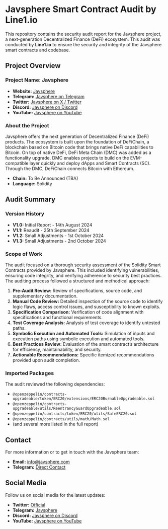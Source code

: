 # Javsphere Smart Contract Audit by Line1.io

This repository contains the security audit report for the Javsphere project, a next-generation Decentralized Finance (DeFi) ecosystem. This audit was conducted by **Line1.io** to ensure the security and integrity of the Javsphere smart contracts and codebase.

## Project Overview

### Project Name: Javsphere

- **Website:** [Javsphere](https://javsphere.com/)
- **Telegram:** [Javsphere on Telegram](https://t.me/javsphere_start)
- **Twitter:** [Javsphere on X / Twitter](https://x.com/javsphere)
- **Discord:** [Javsphere on Discord](https://discord.gg/ssfmAn6D5h)
- **YouTube:** [Javsphere on YouTube](https://youtube.com/@javsphere)

### About the Project

Javsphere offers the next generation of Decentralized Finance (DeFi) products. The ecosystem is built upon the foundation of DeFiChain, a blockchain based on Bitcoin code that brings native DeFi capabilities to Bitcoin. On top of native DeFi, DeFi Meta Chain (DMC) was added as a functionality upgrade. DMC enables projects to build on the EVM-compatible layer quickly and deploy dApps and Smart Contracts (SC). Through the DMC, DeFiChain connects Bitcoin with Ethereum.

- **Chain:** To Be Announced (TBA)
- **Language:** Solidity

## Audit Summary

### Version History

- **V1.0:** Initial Report - 14th August 2024
- **V1.1:** Reaudit - 25th September 2024
- **V1.2:** Small Adjustments - 1st October 2024
- **V1.3:** Small Adjustments - 2nd October 2024

### Scope of Work

The audit focused on a thorough security assessment of the Solidity Smart Contracts provided by Javsphere. This included identifying vulnerabilities, ensuring code integrity, and verifying adherence to security best practices. The auditing process followed a structured and methodical approach:

1. **Pre-Audit Review:** Review of specifications, source code, and supplementary documentation.
2. **Manual Code Review:** Detailed inspection of the source code to identify logic flaws, access control issues, and susceptibility to known exploits.
3. **Specification Comparison:** Verification of code alignment with specifications and functional requirements.
4. **Test Coverage Analysis:** Analysis of test coverage to identify untested paths.
5. **Symbolic Execution and Automated Tools:** Simulation of inputs and execution paths using symbolic execution and automated tools.
6. **Best Practices Review:** Evaluation of the smart contract’s architecture for efficiency, maintainability, and security.
7. **Actionable Recommendations:** Specific itemized recommendations provided upon audit completion.

### Imported Packages

The audit reviewed the following dependencies:

- `@openzeppelin/contracts-upgradeable/token/ERC20/extensions/ERC20BurnableUpgradeable.sol`
- `@openzeppelin/contracts-upgradeable/utils/ReentrancyGuardUpgradeable.sol`
- `@openzeppelin/contracts/token/ERC20/utils/SafeERC20.sol`
- `@openzeppelin/contracts/utils/math/Math.sol`
- (and several more listed in the full report)

## Contact

For more information or to get in touch with the Javsphere team:
- **Email:** [info@javsphere.com](mailto:info@javsphere.com)
- **Telegram:** [Direct Contact](https://t.me/javsphere_start)

## Social Media

Follow us on social media for the latest updates:
- **Twitter:** [Official](https://x.com/javsphere)
- **Telegram:** [Javsphere](https://t.me/javsphere_start)
- **Discord:** [Javsphere on Discord](https://discord.gg/ssfmAn6D5h)
- **YouTube:** [Javsphere on YouTube](https://youtube.com/@javsphere)
